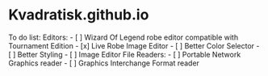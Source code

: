 # Kvadratisk.github.io

To do list:
  Editors:
    - [ ] Wizard Of Legend robe editor compatible with Tournament Edition
          - [x] Live Robe Image Editor
          - [ ] Better Color Selector
          - [ ] Better Styling
    - [ ] Image Editor
  File Readers:
    - [ ] Portable Network Graphics reader
    - [ ] Graphics Interchange Format reader
